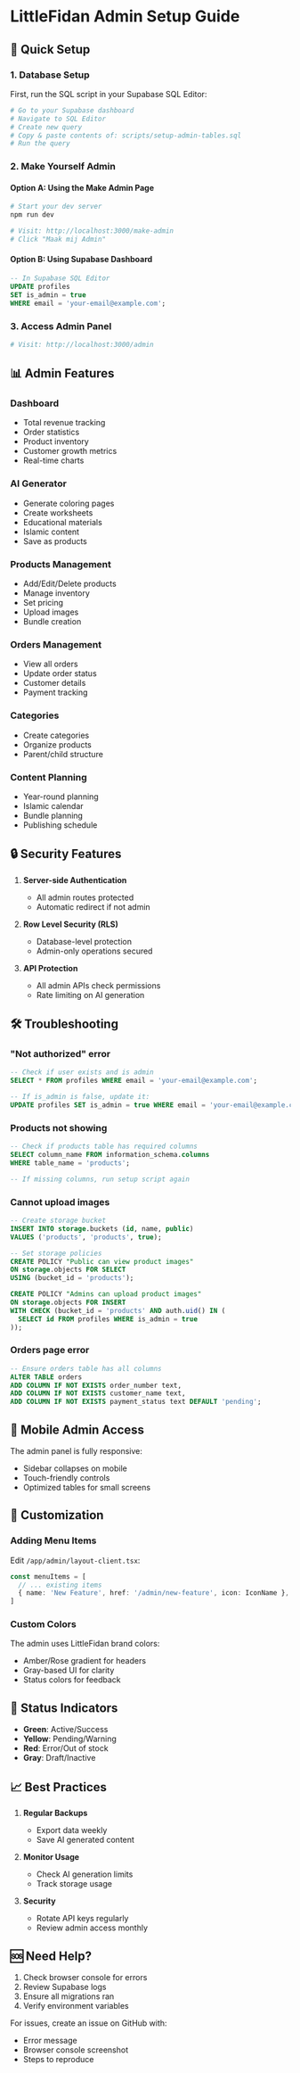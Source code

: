 # LittleFidan Admin Setup Guide

## 🚀 Quick Setup

### 1. Database Setup
First, run the SQL script in your Supabase SQL Editor:

```bash
# Go to your Supabase dashboard
# Navigate to SQL Editor
# Create new query
# Copy & paste contents of: scripts/setup-admin-tables.sql
# Run the query
```

### 2. Make Yourself Admin

#### Option A: Using the Make Admin Page
```bash
# Start your dev server
npm run dev

# Visit: http://localhost:3000/make-admin
# Click "Maak mij Admin"
```

#### Option B: Using Supabase Dashboard
```sql
-- In Supabase SQL Editor
UPDATE profiles 
SET is_admin = true 
WHERE email = 'your-email@example.com';
```

### 3. Access Admin Panel
```bash
# Visit: http://localhost:3000/admin
```

## 📊 Admin Features

### Dashboard
- Total revenue tracking
- Order statistics  
- Product inventory
- Customer growth metrics
- Real-time charts

### AI Generator
- Generate coloring pages
- Create worksheets
- Educational materials
- Islamic content
- Save as products

### Products Management
- Add/Edit/Delete products
- Manage inventory
- Set pricing
- Upload images
- Bundle creation

### Orders Management
- View all orders
- Update order status
- Customer details
- Payment tracking

### Categories
- Create categories
- Organize products
- Parent/child structure

### Content Planning
- Year-round planning
- Islamic calendar
- Bundle planning
- Publishing schedule

## 🔒 Security Features

1. **Server-side Authentication**
   - All admin routes protected
   - Automatic redirect if not admin

2. **Row Level Security (RLS)**
   - Database-level protection
   - Admin-only operations secured

3. **API Protection**
   - All admin APIs check permissions
   - Rate limiting on AI generation

## 🛠️ Troubleshooting

### "Not authorized" error
```sql
-- Check if user exists and is admin
SELECT * FROM profiles WHERE email = 'your-email@example.com';

-- If is_admin is false, update it:
UPDATE profiles SET is_admin = true WHERE email = 'your-email@example.com';
```

### Products not showing
```sql
-- Check if products table has required columns
SELECT column_name FROM information_schema.columns 
WHERE table_name = 'products';

-- If missing columns, run setup script again
```

### Cannot upload images
```sql
-- Create storage bucket
INSERT INTO storage.buckets (id, name, public)
VALUES ('products', 'products', true);

-- Set storage policies
CREATE POLICY "Public can view product images"
ON storage.objects FOR SELECT
USING (bucket_id = 'products');

CREATE POLICY "Admins can upload product images"
ON storage.objects FOR INSERT
WITH CHECK (bucket_id = 'products' AND auth.uid() IN (
  SELECT id FROM profiles WHERE is_admin = true
));
```

### Orders page error
```sql
-- Ensure orders table has all columns
ALTER TABLE orders
ADD COLUMN IF NOT EXISTS order_number text,
ADD COLUMN IF NOT EXISTS customer_name text,
ADD COLUMN IF NOT EXISTS payment_status text DEFAULT 'pending';
```

## 📱 Mobile Admin Access

The admin panel is fully responsive:
- Sidebar collapses on mobile
- Touch-friendly controls
- Optimized tables for small screens

## 🎨 Customization

### Adding Menu Items
Edit `/app/admin/layout-client.tsx`:

```typescript
const menuItems = [
  // ... existing items
  { name: 'New Feature', href: '/admin/new-feature', icon: IconName },
]
```

### Custom Colors
The admin uses LittleFidan brand colors:
- Amber/Rose gradient for headers
- Gray-based UI for clarity
- Status colors for feedback

## 🚦 Status Indicators

- **Green**: Active/Success
- **Yellow**: Pending/Warning  
- **Red**: Error/Out of stock
- **Gray**: Draft/Inactive

## 📈 Best Practices

1. **Regular Backups**
   - Export data weekly
   - Save AI generated content

2. **Monitor Usage**
   - Check AI generation limits
   - Track storage usage

3. **Security**
   - Rotate API keys regularly
   - Review admin access monthly

## 🆘 Need Help?

1. Check browser console for errors
2. Review Supabase logs
3. Ensure all migrations ran
4. Verify environment variables

For issues, create an issue on GitHub with:
- Error message
- Browser console screenshot
- Steps to reproduce